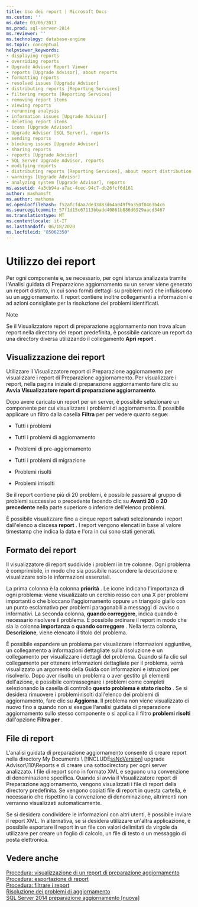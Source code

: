 ```yaml
---
title: Uso dei report | Microsoft Docs
ms.custom: ''
ms.date: 03/06/2017
ms.prod: sql-server-2014
ms.reviewer: ''
ms.technology: database-engine
ms.topic: conceptual
helpviewer_keywords:
- displaying reports
- overriding reports
- Upgrade Advisor Report Viewer
- reports [Upgrade Advisor], about reports
- formatting reports
- resolved issues [Upgrade Advisor]
- distributing reports [Reporting Services]
- filtering reports [Reporting Services]
- removing report items
- viewing reports
- rerunning analysis
- information issues [Upgrade Advisor]
- deleting report items
- icons [Upgrade Advisor]
- Upgrade Advisor [SQL Server], reports
- sending reports
- blocking issues [Upgrade Advisor]
- sharing reports
- reports [Upgrade Advisor]
- SQL Server Upgrade Advisor, reports
- modifying reports
- distributing reports [Reporting Services], about report distribution
- warnings [Upgrade Advisor]
- analyzing system [Upgrade Advisor], reports
ms.assetid: 4a3cb94a-a7ac-4cec-94c7-db26fcf6d161
author: mashamsft
ms.author: mathoma
ms.openlocfilehash: f52afcfdaa7de33d83d64a049f9a350f0463b4c6
ms.sourcegitcommit: 57f1d15c67113bbadd40861b886d6929aacd3467
ms.translationtype: MT
ms.contentlocale: it-IT
ms.lasthandoff: 06/18/2020
ms.locfileid: "85062350"
---
```

# <a name="using-reports"></a>Utilizzo dei report
  Per ogni componente e, se necessario, per ogni istanza analizzata tramite l'Analisi guidata di Preparazione aggiornamento su un server viene generato un report distinto, in cui sono forniti dettagli su problemi noti che influiscono su un aggiornamento. Il report contiene inoltre collegamenti a informazioni e ad azioni consigliate per la risoluzione dei problemi identificati.  
  
> [!NOTE]  
>  Se il Visualizzatore report di preparazione aggiornamento non trova alcun report nella directory dei report predefinita, è possibile caricare un report da una directory diversa utilizzando il collegamento **Apri report** .  
  
## <a name="viewing-reports"></a>Visualizzazione dei report  
 Utilizzare il Visualizzatore report di Preparazione aggiornamento per visualizzare i report di Preparazione aggiornamento. Per visualizzare i report, nella pagina iniziale di preparazione aggiornamento fare clic su **Avvia Visualizzatore report di preparazione aggiornamento**.  
  
 Dopo avere caricato un report per un server, è possibile selezionare un componente per cui visualizzare i problemi di aggiornamento. È possibile applicare un filtro dalla casella **Filtra** per per vedere quanto segue:  
  
-   Tutti i problemi  
  
-   Tutti i problemi di aggiornamento  
  
-   Problemi di pre-aggiornamento  
  
-   Tutti i problemi di migrazione  
  
-   Problemi risolti  
  
-   Problemi irrisolti  
  
 Se il report contiene più di 20 problemi, è possibile passare al gruppo di problemi successivo o precedente facendo clic su **Avanti 20** o **20 precedente** nella parte superiore o inferiore dell'elenco problemi.  
  
 È possibile visualizzare fino a cinque report salvati selezionando i report dall'elenco a discesa **report** . I report vengono elencati in base al valore timestamp che indica la data e l'ora in cui sono stati generati.  
  
## <a name="report-format"></a>Formato dei report  
 Il visualizzatore di report suddivide i problemi in tre colonne. Ogni problema è comprimibile, in modo che sia possibile nascondere la descrizione e visualizzare solo le informazioni essenziali.  
  
 La prima colonna è la colonna **priorità** . Le icone indicano l'importanza di ogni problema: viene visualizzato un cerchio rosso con una X per problemi importanti o che bloccano l'aggiornamento oppure un triangolo giallo con un punto esclamativo per problemi paragonabili a messaggi di avviso o informativi. La seconda colonna, **quando correggere**, indica quando è necessario risolvere il problema. È possibile ordinare il report in modo che sia la colonna **importanza** o **quando correggere** . Nella terza colonna, **Descrizione**, viene elencato il titolo del problema.  
  
 È possibile espandere un problema per visualizzare informazioni aggiuntive, un collegamento a informazioni dettagliate sulla risoluzione e un collegamento per visualizzare i dettagli del problema. Quando si fa clic sul collegamento per ottenere informazioni dettagliate per il problema, verrà visualizzato un argomento della Guida con informazioni e istruzioni per risolverlo. Dopo aver risolto un problema o aver gestito gli elementi dell'azione, è possibile contrassegnare i problemi come completi selezionando la casella di controllo **questo problema è stato risolto** . Se si desidera rimuovere i problemi risolti dall'elenco dei problemi di aggiornamento, fare clic su **Aggiorna**. Il problema non viene visualizzato di nuovo fino a quando non si esegue l'analisi guidata di preparazione aggiornamento sullo stesso componente o si applica il filtro **problemi risolti** dall'opzione **Filtra per** .  
  
## <a name="report-files"></a>File di report  
 L'analisi guidata di preparazione aggiornamento consente di creare report nella directory My Documents \\ [!INCLUDE[ssNoVersion](../../includes/ssnoversion-md.md)] upgrade Advisor\110\Reports e di creare una sottodirectory per ogni server analizzato. I file di report sono in formato XML e seguono una convenzione di denominazione specifica. Quando si avvia il Visualizzatore report di Preparazione aggiornamento, vengono visualizzati i file di report della directory predefinita. Se vengono copiati file di report in questa cartella, è necessario che rispettino la convenzione di denominazione, altrimenti non verranno visualizzati automaticamente.  
  
 Se si desidera condividere le informazioni con altri utenti, è possibile inviare il report XML. In alternativa, se si desidera utilizzare un'altra applicazione, è possibile esportare il report in un file con valori delimitati da virgole da utilizzare per creare un foglio di calcolo, un file di testo o un messaggio di posta elettronica.  
  
## <a name="see-also"></a>Vedere anche  
 [Procedura: visualizzazione di un report di preparazione aggiornamento](../../../2014/sql-server/install/how-to-view-an-upgrade-advisor-report.md)   
 [Procedura: esportazione di report](../../../2014/sql-server/install/how-to-export-reports.md)   
 [Procedura: filtrare i report](../../../2014/sql-server/install/how-to-filter-reports.md)   
 [Risoluzione dei problemi di aggiornamento](../../../2014/sql-server/install/resolving-upgrade-issues.md)   
 [SQL Server 2014 preparazione aggiornamento &#91;nuova&#93;](sql-server-2014-upgrade-advisor.md)  
  
  
